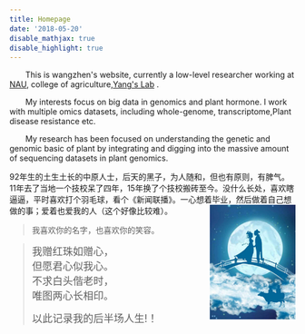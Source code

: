 ```yaml
---
title: Homepage
date: '2018-05-20'
disable_mathjax: true
disable_highlight: true
---
```



&emsp;&emsp;This is wangzhen's website, currently a low-level researcher working at <a href="http://www.njau.edu.cn/"  target="_blank">NAU</a>, college of agriculture,<a href="http://nx.njau.edu.cn/info/1055/2633.htm" target="_blank">Yang's Lab</a> .

&emsp;&emsp;My interests focus on big data in genomics and  plant hormone. I work with multiple omics datasets, including whole-genome, transcriptome,Plant disease resistance etc.

&emsp;&emsp;My research has been focused on understanding the genetic and genomic basic of plant by integrating and digging into the massive amount of sequencing datasets in plant genomics.


92年生的土生土长的中原人士，后天的黑子，为人随和，但也有原则，有脾气。11年去了当地一个技校呆了四年，15年换了个技校搬砖至今。没什么长处，喜欢瞎逼逼，平时喜欢打个羽毛球，看个《新闻联播》。一心想着毕业，然后做着自己想做的事；爱着也爱我的人（这个好像比较难）。
<img src="https://raw.githubusercontent.com/horticulture-kid/website-biowz/master/content/image/queqiao.jpg" style="max-width:30%;min-width:40px;float:right;" alt="wangzhen" />

> 
> 我喜欢你的名字，也喜欢你的笑容。
 
> <font size=4>我赠红珠如赠心，</font> <br>
> <font size=4>但愿君心似我心。</font> <br>
> <font size=4>不求白头偕老时，</font> <br>
> <font size=4>唯图两心长相印。</font> <br>
> 
> <font size=4>以此记录我的后半场人生!！</font>